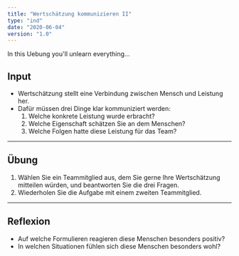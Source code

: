 ```yaml
---
title: "Wertschätzung kommunizieren II"
type: "ind"
date: "2020-06-04"
version: "1.0"
---
```


In this Uebung you'll unlearn everything...

## Input
* Wertschätzung stellt eine Verbindung zwischen Mensch und Leistung her.
* Dafür müssen drei Dinge klar kommuniziert werden:
  1. Welche konkrete Leistung wurde erbracht?
  2. Welche Eigenschaft schätzen Sie an dem Menschen?
  3. Welche Folgen hatte diese Leistung für das Team?

___

## Übung
1. Wählen Sie ein Teammitglied aus, dem Sie gerne Ihre Wertschätzung mitteilen würden, und beantworten Sie die drei Fragen.
2. Wiederholen Sie die Aufgabe mit einem zweiten Teammitglied.

___

## Reflexion
* Auf welche Formulieren reagieren diese Menschen besonders positiv?
* In welchen Situationen fühlen sich diese Menschen besonders wohl?
